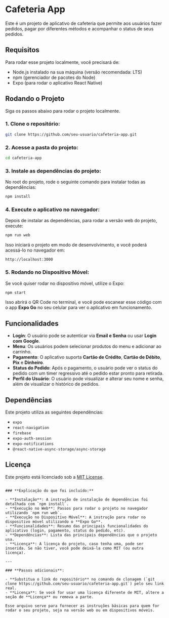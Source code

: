 # Cafeteria App

Este é um projeto de aplicativo de cafeteria que permite aos usuários fazer pedidos, pagar por diferentes métodos e acompanhar o status de seus pedidos.

## Requisitos

Para rodar esse projeto localmente, você precisará de:

- Node.js instalado na sua máquina (versão recomendada: LTS)
- npm (gerenciador de pacotes do Node)
- Expo (para rodar o aplicativo React Native)

## Rodando o Projeto

Siga os passos abaixo para rodar o projeto localmente.

### 1. Clone o repositório:

```bash
git clone https://github.com/seu-usuario/cafeteria-app.git
```

### 2. Acesse a pasta do projeto:

```bash
cd cafeteria-app
```

### 3. Instale as dependências do projeto:

No root do projeto, rode o seguinte comando para instalar todas as dependências:

```bash
npm install
```

### 4. Execute o aplicativo no navegador:

Depois de instalar as dependências, para rodar a versão web do projeto, execute:

```bash
npm run web
```

Isso iniciará o projeto em modo de desenvolvimento, e você poderá acessá-lo no navegador em:

```
http://localhost:3000
```

### 5. Rodando no Dispositivo Móvel:

Se você quiser rodar no dispositivo móvel, utilize o Expo:

```bash
npm start
```

Isso abrirá o QR Code no terminal, e você pode escanear esse código com o app **Expo Go** no seu celular para ver o aplicativo em funcionamento.

## Funcionalidades

- **Login**: O usuário pode se autenticar via **Email e Senha** ou usar **Login com Google**.
- **Menu**: Os usuários podem selecionar produtos do menu e adicionar ao carrinho.
- **Pagamento**: O aplicativo suporta **Cartão de Crédito**, **Cartão de Débito**, **Pix** e **Dinheiro**.
- **Status do Pedido**: Após o pagamento, o usuário pode ver o status do pedido com um timer regressivo até o pedido estar pronto para retirada.
- **Perfil do Usuário**: O usuário pode visualizar e alterar seu nome e senha, além de visualizar o histórico de pedidos.

## Dependências

Este projeto utiliza as seguintes dependências:

- `expo`
- `react-navigation`
- `firebase`
- `expo-auth-session`
- `expo-notifications`
- `@react-native-async-storage/async-storage`

## Licença

Este projeto está licenciado sob a [MIT License](LICENSE).
```

### **Explicação do que foi incluído:**

- **Instalação**: A instrução de instalação de dependências foi detalhada com `npm install`.
- **Execução no Web**: Passos para rodar o projeto no navegador utilizando `npm run web`.
- **Execução no Dispositivo Móvel**: A instrução para rodar no dispositivo móvel utilizando o **Expo Go**.
- **Funcionalidades**: Resumo das principais funcionalidades do aplicativo (login, pagamento, status do pedido, etc).
- **Dependências**: Lista das principais dependências que o projeto usa.
- **Licença**: A licença do projeto, caso tenha uma, pode ser inserida. Se não tiver, você pode deixá-la como MIT (ou outra licença).

---

### **Passos adicionais**:

- **Substitua o link do repositório** no comando de clonagem (`git clone https://github.com/seu-usuario/cafeteria-app.git`) pelo seu link real.
- **Licença**: Se você for usar uma licença diferente de MIT, altere a seção de **Licença** ou remova a parte.

Esse arquivo serve para fornecer as instruções básicas para quem for rodar o seu projeto, seja na versão web ou em dispositivos móveis.
